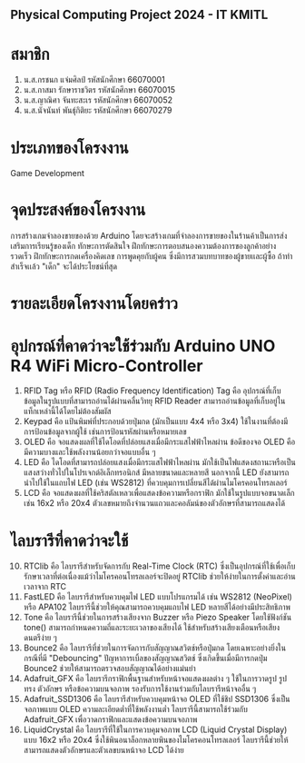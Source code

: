 ## Physical Computing Project 2024 - IT KMITL
# สมาชิก
1. น.ส.กรชนก แจ่มศิลป์      รหัสนักศึกษา 66070001
2. น.ส.กาสมา รักษาราชวิตร   รหัสนักศึกษา 66070015
3. น.ส.ญาณิศา จันทะสะเร    รหัสนักศึกษา 66070052
4. น.ส.นัจนันท์ พันธุ์กิติยะ   รหัสนักศึกษา 66070279
# ประเภทของโครงงาน
Game Development
# จุดประสงค์ของโครงงาน
การสร้างเกมจำลองขายของด้วย Arduino โดยจะสร้างเกมที่จำลองการขายของในร้านค้าเป็นการส่งเสริมการเรียนรู้ของเด็ก ทักษะการตัดสินใจ ฝึกทักษะการตอบสนองความต้องการของลูกค้าอย่างรวดเร็ว ฝึกทักษะการกดเครื่องคิดเลข การพูดคุยกับผู้คน  ซึ่งมีการสวมบทบาทของผู้ขายเเละผู้ซื้อ ถ้าทำสำเร็จเเล้ว "เด็ก" จะได้ประโยชน์ที่สุด
# รายละเอียดโครงงานโดยคร่าว
# อุปกรณ์ที่คาดว่าจะใช้ร่วมกับ Arduino UNO R4 WiFi Micro-Controller
1. RFID Tag หรือ RFID (Radio Frequency Identification) Tag คือ อุปกรณ์ที่เก็บข้อมูลในรูปแบบที่สามารถอ่านได้ผ่านคลื่นวิทยุ RFID Reader สามารถอ่านข้อมูลที่เก็บอยู่ในแท็กเหล่านี้ได้โดยไม่ต้องสัมผัส
2. Keypad คือ แป้นพิมพ์ที่ประกอบด้วยปุ่มกด (มักเป็นแบบ 4x4 หรือ 3x4) ใช้ในงานที่ต้องมีการป้อนข้อมูลจากผู้ใช้ เช่นการป้อนรหัสผ่านหรือหมายเลข
3. OLED คือ จอแสดงผลที่ใช้ไดโอดที่ปล่อยแสงเมื่อมีกระแสไฟฟ้าไหลผ่าน ข้อดีของจอ OLED คือมีความบางและใช้พลังงานน้อยกว่าจอแบบอื่น ๆ
4. LED คือ ไดโอดที่สามารถปล่อยแสงเมื่อมีกระแสไฟฟ้าไหลผ่าน มักใช้เป็นไฟแสดงสถานะหรือเป็นแสงสว่างทั่วไปในโปรเจกต์อิเล็กทรอนิกส์ มีหลายขนาดและหลายสี นอกจากนี้ LED ยังสามารถนำไปใช้ในแถบไฟ LED (เช่น WS2812) ที่ควบคุมการเปลี่ยนสีได้ผ่านไมโครคอนโทรลเลอร์
5. LCD คือ จอแสดงผลที่ใช้คริสตัลเหลวเพื่อแสดงข้อความหรือกราฟิก มักใช้ในรูปแบบจอขนาดเล็ก เช่น 16x2 หรือ 20x4 ตัวเลขหมายถึงจำนวนแถวและคอลัมน์ของตัวอักษรที่สามารถแสดงได้
# ไลบรารีที่คาดว่าจะใช้
10. RTClib คือ ไลบรารีสำหรับจัดการกับ Real-Time Clock (RTC) ซึ่งเป็นอุปกรณ์ที่ใช้เพื่อเก็บรักษาเวลาที่ต่อเนื่องแม้ว่าไมโครคอนโทรลเลอร์จะปิดอยู่ RTClib ช่วยให้ง่ายในการตั้งค่าและอ่านเวลาจาก RTC
2. FastLED คือ ไลบรารีสำหรับควบคุมไฟ LED แบบโปรแกรมได้ เช่น WS2812 (NeoPixel) หรือ APA102 ไลบรารีนี้ช่วยให้คุณสามารถควบคุมแถบไฟ LED หลายสีได้อย่างมีประสิทธิภาพ
3. Tone คือ ไลบรารีนี้ช่วยในการสร้างเสียงจาก Buzzer หรือ Piezo Speaker โดยใช้ฟังก์ชัน tone() สามารถกำหนดความถี่และระยะเวลาของเสียงได้ ใช้สำหรับสร้างเสียงเตือนหรือเสียงดนตรีง่าย ๆ
4. Bounce2 คือ ไลบรารีที่ช่วยในการจัดการกับสัญญาณสวิตช์หรือปุ่มกด โดยเฉพาะอย่างยิ่งในกรณีที่มี "Debouncing" ปัญหาการเบิ้ลของสัญญาณสวิตช์ ซึ่งเกิดขึ้นเมื่อมีการกดปุ่ม Bounce2 ช่วยให้สามารถตรวจสอบสัญญาณได้อย่างแม่นยำ
5. Adafruit_GFX คือ ไลบรารีกราฟิกพื้นฐานสำหรับหน้าจอแสดงผลต่าง ๆ ใช้ในการวาดรูป รูปทรง ตัวอักษร หรือข้อความบนจอภาพ รองรับการใช้งานร่วมกับไลบรารีหน้าจออื่น ๆ
6. Adafruit_SSD1306 คือ ไลบรารีสำหรับควบคุมหน้าจอ OLED ที่ใช้ชิป SSD1306 ซึ่งเป็นจอภาพแบบ OLED ความละเอียดต่ำที่ใช้พลังงานต่ำ ไลบรารีนี้สามารถใช้ร่วมกับ Adafruit_GFX เพื่อวาดกราฟิกและแสดงข้อความบนจอภาพ
7. LiquidCrystal คือ ไลบรารีที่ใช้ในการควบคุมจอภาพ LCD (Liquid Crystal Display) แบบ 16x2 หรือ 20x4 ซึ่งใช้พินอนาล็อกหลายพินของไมโครคอนโทรลเลอร์ ไลบรารีนี้ช่วยให้สามารถแสดงตัวอักษรและตัวเลขบนหน้าจอ LCD ได้ง่าย
